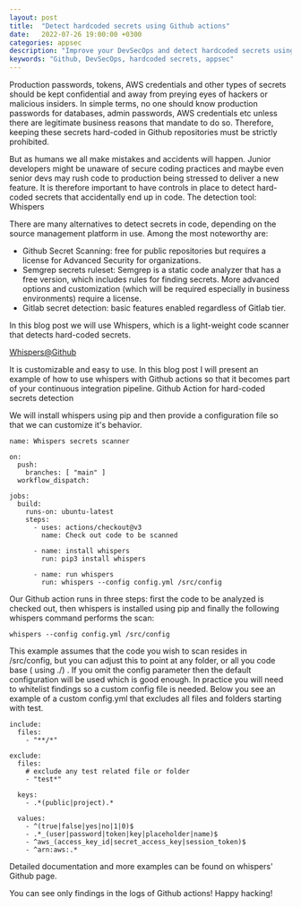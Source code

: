 ```yaml
---
layout: post
title:  "Detect hardcoded secrets using Github actions"
date:   2022-07-26 19:00:00 +0300
categories: appsec
description: "Improve your DevSecOps and detect hardcoded secrets using Github actions"
keywords: "Github, DevSecOps, hardcoded secrets, appsec"
---
```


Production passwords, tokens, AWS credentials and other types of secrets should be kept confidential and away from preying eyes of hackers or malicious insiders. In simple terms, no one should know production passwords for databases, admin passwords, AWS credentials etc unless there are legitimate business reasons that mandate to do so.  Therefore, keeping these secrets hard-coded in Github repositories must be strictly prohibited.

But as humans we all make mistakes and accidents will happen.  Junior developers might be unaware of secure coding practices and maybe even senior devs may rush code to production being stressed to deliver a new feature. It is therefore important to have controls in place to detect hard-coded secrets that accidentally end up in code.
The detection tool: Whispers

There are many alternatives to detect secrets in code, depending on the source management platform in use. Among the most noteworthy are:

- Github Secret Scanning: free for public repositories but requires a license for Advanced Security for organizations.
- Semgrep secrets ruleset: Semgrep is a static code analyzer that has a free version, which includes rules for finding secrets. More advanced options and customization (which will be required especially in business environments) require a license.
- Gitlab secret detection: basic features enabled regardless of Gitlab tier.

In this blog post we will use Whispers, which is a light-weight code scanner that detects hard-coded secrets.

[Whispers@Github](https://github.com/Skyscanner/whispers?ref=appsecguy.se)

It is customizable and easy to use. In this blog post I will present an example of how to use whispers with Github actions so that it becomes part of your continuous integration pipeline.
Github Action for hard-coded secrets detection

We will install whispers using pip and then provide a configuration file so that we can customize it's behavior.

```
name: Whispers secrets scanner

on:
  push:
    branches: [ "main" ]
  workflow_dispatch:

jobs:
  build:
    runs-on: ubuntu-latest
    steps:
      - uses: actions/checkout@v3
        name: Check out code to be scanned 
      
      - name: install whispers
        run: pip3 install whispers 
      
      - name: run whispers
        run: whispers --config config.yml /src/config

```

Our Github action runs in three steps: first the code to be analyzed is checked out, then whispers is installed using pip and finally the following whispers command performs the scan:

```
whispers --config config.yml /src/config
```

This example assumes that the code you wish to scan resides in /src/config, but you can adjust this to point at any folder, or all you code base ( using ./) . If you omit the config parameter then the default configuration will be used which is good enough. In practice you will need to whitelist findings so a custom config file is needed. Below you see an example of a custom config.yml that excludes all files and folders starting with test.

```
include:
  files:
    - "**/*"

exclude:
  files:
    # exclude any test related file or folder
    - "test*"
    
  keys:
    - .*(public|project).*
    
  values:
    - ^(true|false|yes|no|1|0)$
    - .*_(user|password|token|key|placeholder|name)$
    - ^aws_(access_key_id|secret_access_key|session_token)$
    - ^arn:aws:.*
```

Detailed documentation and more examples can be found on whispers' Github page.

You can see only findings in the logs of Github actions! Happy hacking!
